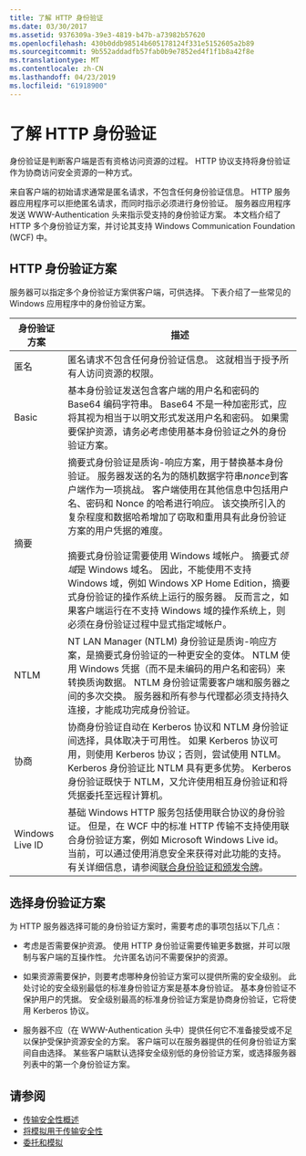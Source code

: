 ```yaml
---
title: 了解 HTTP 身份验证
ms.date: 03/30/2017
ms.assetid: 9376309a-39e3-4819-b47b-a73982b57620
ms.openlocfilehash: 430b0ddb98514b605178124f331e5152605a2b89
ms.sourcegitcommit: 9b552addadfb57fab0b9e7852ed4f1f1b8a42f8e
ms.translationtype: MT
ms.contentlocale: zh-CN
ms.lasthandoff: 04/23/2019
ms.locfileid: "61918900"
---
```

# <a name="understanding-http-authentication"></a>了解 HTTP 身份验证
身份验证是判断客户端是否有资格访问资源的过程。 HTTP 协议支持将身份验证作为协商访问安全资源的一种方式。  
  
 来自客户端的初始请求通常是匿名请求，不包含任何身份验证信息。 HTTP 服务器应用程序可以拒绝匿名请求，而同时指示必须进行身份验证。 服务器应用程序发送 WWW-Authentication 头来指示受支持的身份验证方案。 本文档介绍了 HTTP 多个身份验证方案，并讨论其支持 Windows Communication Foundation (WCF) 中。  
  
## <a name="http-authentication-schemes"></a>HTTP 身份验证方案  
 服务器可以指定多个身份验证方案供客户端，可供选择。 下表介绍了一些常见的 Windows 应用程序中的身份验证方案。  
  
|身份验证方案|描述|  
|---------------------------|-----------------|  
|匿名|匿名请求不包含任何身份验证信息。 这就相当于授予所有人访问资源的权限。|  
|Basic|基本身份验证发送包含客户端的用户名和密码的 Base64 编码字符串。 Base64 不是一种加密形式，应将其视为相当于以明文形式发送用户名和密码。 如果需要保护资源，请务必考虑使用基本身份验证之外的身份验证方案。|  
|摘要|摘要式身份验证是质询-响应方案，用于替换基本身份验证。 服务器发送的名为的随机数据字符串*nonce*到客户端作为一项挑战。 客户端使用在其他信息中包括用户名、密码和 Nonce 的哈希进行响应。 该交换所引入的复杂程度和数据哈希增加了窃取和重用具有此身份验证方案的用户凭据的难度。<br /><br /> 摘要式身份验证需要使用 Windows 域帐户。 摘要式*领域*是 Windows 域名。 因此，不能使用不支持 Windows 域，例如 Windows XP Home Edition，摘要式身份验证的操作系统上运行的服务器。 反而言之，如果客户端运行在不支持 Windows 域的操作系统上，则必须在身份验证过程中显式指定域帐户。|  
|NTLM|NT LAN Manager (NTLM) 身份验证是质询-响应方案，是摘要式身份验证的一种更安全的变体。 NTLM 使用 Windows 凭据（而不是未编码的用户名和密码）来转换质询数据。 NTLM 身份验证需要客户端和服务器之间的多次交换。 服务器和所有参与代理都必须支持持久连接，才能成功完成身份验证。|  
|协商|协商身份验证自动在 Kerberos 协议和 NTLM 身份验证间选择，具体取决于可用性。 如果 Kerberos 协议可用，则使用 Kerberos 协议；否则，尝试使用 NTLM。 Kerberos 身份验证比 NTLM 具有更多优势。 Kerberos 身份验证既快于 NTLM，又允许使用相互身份验证和将凭据委托至远程计算机。|  
|Windows Live ID|基础 Windows HTTP 服务包括使用联合协议的身份验证。 但是，在 WCF 中的标准 HTTP 传输不支持使用联合身份验证方案，例如 Microsoft Windows Live id。 当前，可以通过使用消息安全来获得对此功能的支持。 有关详细信息，请参阅[联合身份验证和颁发令牌](../../../../docs/framework/wcf/feature-details/federation-and-issued-tokens.md)。|  
  
## <a name="choosing-an-authentication-scheme"></a>选择身份验证方案  
 为 HTTP 服务器选择可能的身份验证方案时，需要考虑的事项包括以下几点：  
  
-   考虑是否需要保护资源。 使用 HTTP 身份验证需要传输更多数据，并可以限制与客户端的互操作性。 允许匿名访问不需要保护的资源。  
  
-   如果资源需要保护，则要考虑哪种身份验证方案可以提供所需的安全级别。 此处讨论的安全级别最低的标准身份验证方案是基本身份验证。 基本身份验证不保护用户的凭据。 安全级别最高的标准身份验证方案是协商身份验证，它将使用 Kerberos 协议。  
  
-   服务器不应（在 WWW-Authentication 头中）提供任何它不准备接受或不足以保护受保护资源安全的方案。 客户端可以在服务器提供的任何身份验证方案间自由选择。 某些客户端默认选择安全级别低的身份验证方案，或选择服务器列表中的第一个身份验证方案。  
  
## <a name="see-also"></a>请参阅

- [传输安全性概述](../../../../docs/framework/wcf/feature-details/transport-security-overview.md)
- [将模拟用于传输安全性](../../../../docs/framework/wcf/feature-details/using-impersonation-with-transport-security.md)
- [委托和模拟](../../../../docs/framework/wcf/feature-details/delegation-and-impersonation-with-wcf.md)
